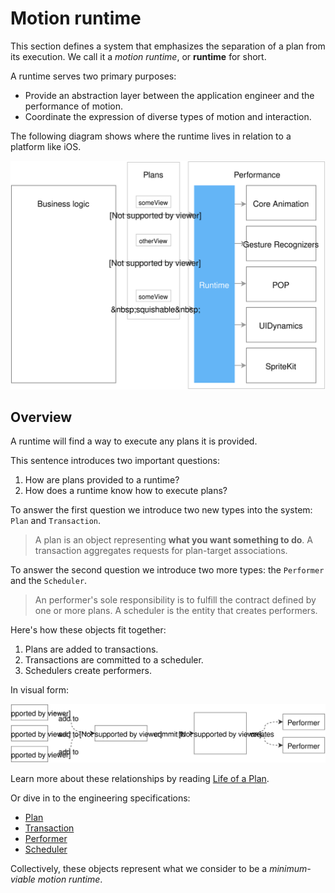 # Motion runtime

This section defines a system that emphasizes the separation of a plan from its execution. We call it a *motion runtime*, or **runtime** for short.

A runtime serves two primary purposes:

- Provide an abstraction layer between the application engineer and the performance of motion.
- Coordinate the expression of diverse types of motion and interaction.

The following diagram shows where the runtime lives in relation to a platform like iOS.

![](../../_assets/Abstraction.svg)

## Overview

A runtime will find a way to execute any plans it is provided.

This sentence introduces two important questions:

1. How are plans provided to a runtime?
1. How does a runtime know how to execute plans?

To answer the first question we introduce two new types into the system: `Plan` and `Transaction`.

> A plan is an object representing **what you want something to do**. A transaction aggregates requests for plan-target associations.

To answer the second question we introduce two more types: the `Performer` and the `Scheduler`.

> An performer's sole responsibility is to fulfill the contract defined by one or more plans. A scheduler is the entity that creates performers.

Here's how these objects fit together:

1. Plans are added to transactions.
2. Transactions are committed to a scheduler.
3. Schedulers create performers.

In visual form:

![](../../_assets/RuntimeOverview.svg)

Learn more about these relationships by reading [Life of a Plan](life_of_a_plan.md).

Or dive in to the engineering specifications:

- [Plan](plan.md)
- [Transaction](transaction.md)
- [Performer](performer.md)
- [Scheduler](scheduler.md)

Collectively, these objects represent what we consider to be a *minimum-viable motion runtime*.

<!--

LGTM:
- appsforartists
- featherless
- markwei

-->

